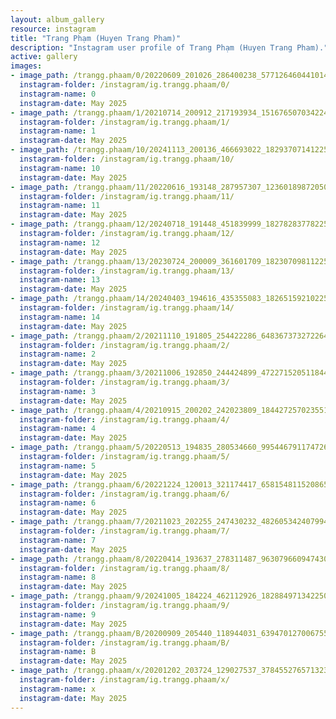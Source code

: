 ```yaml
---
layout: album_gallery
resource: instagram
title: "Trang Phạm (Huyen Trang Pham)"
description: "Instagram user profile of Trang Phạm (Huyen Trang Pham)."
active: gallery
images: 
- image_path: /trangg.phaam/0/20220609_201026_286400238_577126460441014_2008822719025806882_n.jpg
  instagram-folder: /instagram/ig.trangg.phaam/0/
  instagram-name: 0
  instagram-date: May 2025
- image_path: /trangg.phaam/1/20210714_200912_217193934_151676507034224_8777714584089168977_n.jpg
  instagram-folder: /instagram/ig.trangg.phaam/1/
  instagram-name: 1
  instagram-date: May 2025
- image_path: /trangg.phaam/10/20241113_200136_466693022_18293707141225020_4477478747393285793_n.jpg
  instagram-folder: /instagram/ig.trangg.phaam/10/
  instagram-name: 10
  instagram-date: May 2025
- image_path: /trangg.phaam/11/20220616_193148_287957307_1236018987205072_9139080614984529882_n.jpg
  instagram-folder: /instagram/ig.trangg.phaam/11/
  instagram-name: 11
  instagram-date: May 2025
- image_path: /trangg.phaam/12/20240718_191448_451839999_18278283778225020_2274757350697289046_n.jpg
  instagram-folder: /instagram/ig.trangg.phaam/12/
  instagram-name: 12
  instagram-date: May 2025
- image_path: /trangg.phaam/13/20230724_200009_361601709_18230709811225020_4562921825164768187_n.jpg
  instagram-folder: /instagram/ig.trangg.phaam/13/
  instagram-name: 13
  instagram-date: May 2025
- image_path: /trangg.phaam/14/20240403_194616_435355083_18265159210225020_80950900592577271_n.jpg
  instagram-folder: /instagram/ig.trangg.phaam/14/
  instagram-name: 14
  instagram-date: May 2025
- image_path: /trangg.phaam/2/20211110_191805_254422286_648367373272264_360836840512656776_n.jpg
  instagram-folder: /instagram/ig.trangg.phaam/2/
  instagram-name: 2
  instagram-date: May 2025
- image_path: /trangg.phaam/3/20211006_192850_244424899_472271520511844_5050855284348122799_n.jpg
  instagram-folder: /instagram/ig.trangg.phaam/3/
  instagram-name: 3
  instagram-date: May 2025
- image_path: /trangg.phaam/4/20210915_200202_242023809_184427257023551_6045391759186111529_n.jpg
  instagram-folder: /instagram/ig.trangg.phaam/4/
  instagram-name: 4
  instagram-date: May 2025
- image_path: /trangg.phaam/5/20220513_194835_280534660_995446791174726_5171461917100319354_n.jpg
  instagram-folder: /instagram/ig.trangg.phaam/5/
  instagram-name: 5
  instagram-date: May 2025
- image_path: /trangg.phaam/6/20221224_120013_321174417_6581548115208651_7173402353961857762_n.jpg
  instagram-folder: /instagram/ig.trangg.phaam/6/
  instagram-name: 6
  instagram-date: May 2025
- image_path: /trangg.phaam/7/20211023_202255_247430232_4826053424079947_7879566054422218732_n.jpg
  instagram-folder: /instagram/ig.trangg.phaam/7/
  instagram-name: 7
  instagram-date: May 2025
- image_path: /trangg.phaam/8/20220414_193637_278311487_963079660947430_3930415790785673135_n.jpg
  instagram-folder: /instagram/ig.trangg.phaam/8/
  instagram-name: 8
  instagram-date: May 2025
- image_path: /trangg.phaam/9/20241005_184224_462112926_18288497134225020_6640689193500378408_n.jpg
  instagram-folder: /instagram/ig.trangg.phaam/9/
  instagram-name: 9
  instagram-date: May 2025
- image_path: /trangg.phaam/B/20200909_205440_118944031_639470127006755_806217371858680051_n.jpg
  instagram-folder: /instagram/ig.trangg.phaam/B/
  instagram-name: B
  instagram-date: May 2025
- image_path: /trangg.phaam/x/20201202_203724_129027537_378455276571323_352698071454329052_n.jpg
  instagram-folder: /instagram/ig.trangg.phaam/x/
  instagram-name: x
  instagram-date: May 2025
---
```

